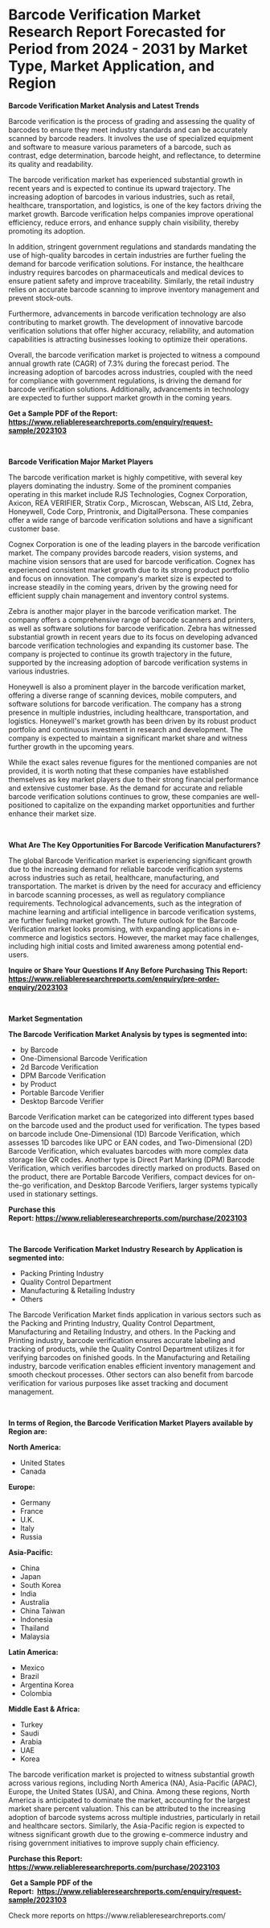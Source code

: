<p><h1>Barcode Verification Market Research Report Forecasted for Period from 2024 -  2031 by Market Type, Market Application, and Region</h1></p><p><strong>Barcode Verification Market Analysis and Latest Trends</strong></p>
<p><p>Barcode verification is the process of grading and assessing the quality of barcodes to ensure they meet industry standards and can be accurately scanned by barcode readers. It involves the use of specialized equipment and software to measure various parameters of a barcode, such as contrast, edge determination, barcode height, and reflectance, to determine its quality and readability.</p><p>The barcode verification market has experienced substantial growth in recent years and is expected to continue its upward trajectory. The increasing adoption of barcodes in various industries, such as retail, healthcare, transportation, and logistics, is one of the key factors driving the market growth. Barcode verification helps companies improve operational efficiency, reduce errors, and enhance supply chain visibility, thereby promoting its adoption.</p><p>In addition, stringent government regulations and standards mandating the use of high-quality barcodes in certain industries are further fueling the demand for barcode verification solutions. For instance, the healthcare industry requires barcodes on pharmaceuticals and medical devices to ensure patient safety and improve traceability. Similarly, the retail industry relies on accurate barcode scanning to improve inventory management and prevent stock-outs.</p><p>Furthermore, advancements in barcode verification technology are also contributing to market growth. The development of innovative barcode verification solutions that offer higher accuracy, reliability, and automation capabilities is attracting businesses looking to optimize their operations.</p><p>Overall, the barcode verification market is projected to witness a compound annual growth rate (CAGR) of 7.3% during the forecast period. The increasing adoption of barcodes across industries, coupled with the need for compliance with government regulations, is driving the demand for barcode verification solutions. Additionally, advancements in technology are expected to further support market growth in the coming years.</p></p>
<p><strong>Get a Sample PDF of the Report:&nbsp; <a href="https://www.reliableresearchreports.com/enquiry/request-sample/2023103">https://www.reliableresearchreports.com/enquiry/request-sample/2023103</a></strong></p>
<p>&nbsp;</p>
<p><strong>Barcode Verification Major Market Players</strong></p>
<p><p>The barcode verification market is highly competitive, with several key players dominating the industry. Some of the prominent companies operating in this market include RJS Technologies, Cognex Corporation, Axicon, REA VERIFIER, Stratix Corp., Microscan, Webscan, AIS Ltd, Zebra, Honeywell, Code Corp, Printronix, and DigitalPersona. These companies offer a wide range of barcode verification solutions and have a significant customer base.</p><p>Cognex Corporation is one of the leading players in the barcode verification market. The company provides barcode readers, vision systems, and machine vision sensors that are used for barcode verification. Cognex has experienced consistent market growth due to its strong product portfolio and focus on innovation. The company's market size is expected to increase steadily in the coming years, driven by the growing need for efficient supply chain management and inventory control systems.</p><p>Zebra is another major player in the barcode verification market. The company offers a comprehensive range of barcode scanners and printers, as well as software solutions for barcode verification. Zebra has witnessed substantial growth in recent years due to its focus on developing advanced barcode verification technologies and expanding its customer base. The company is projected to continue its growth trajectory in the future, supported by the increasing adoption of barcode verification systems in various industries.</p><p>Honeywell is also a prominent player in the barcode verification market, offering a diverse range of scanning devices, mobile computers, and software solutions for barcode verification. The company has a strong presence in multiple industries, including healthcare, transportation, and logistics. Honeywell's market growth has been driven by its robust product portfolio and continuous investment in research and development. The company is expected to maintain a significant market share and witness further growth in the upcoming years.</p><p>While the exact sales revenue figures for the mentioned companies are not provided, it is worth noting that these companies have established themselves as key market players due to their strong financial performance and extensive customer base. As the demand for accurate and reliable barcode verification solutions continues to grow, these companies are well-positioned to capitalize on the expanding market opportunities and further enhance their market size.</p></p>
<p>&nbsp;</p>
<p><strong>What Are The Key Opportunities For Barcode Verification Manufacturers?</strong></p>
<p><p>The global Barcode Verification market is experiencing significant growth due to the increasing demand for reliable barcode verification systems across industries such as retail, healthcare, manufacturing, and transportation. The market is driven by the need for accuracy and efficiency in barcode scanning processes, as well as regulatory compliance requirements. Technological advancements, such as the integration of machine learning and artificial intelligence in barcode verification systems, are further fueling market growth. The future outlook for the Barcode Verification market looks promising, with expanding applications in e-commerce and logistics sectors. However, the market may face challenges, including high initial costs and limited awareness among potential end-users.</p></p>
<p><strong>Inquire or Share Your Questions If Any Before Purchasing This Report: <a href="https://www.reliableresearchreports.com/enquiry/pre-order-enquiry/2023103">https://www.reliableresearchreports.com/enquiry/pre-order-enquiry/2023103</a></strong></p>
<p>&nbsp;</p>
<p><strong>Market Segmentation</strong></p>
<p><strong>The Barcode Verification Market Analysis by types is segmented into:</strong></p>
<p><ul><li>by Barcode</li><li>One-Dimensional Barcode Verification</li><li>2d Barcode Verification</li><li>DPM Barcode Verification</li><li>by Product</li><li>Portable Barcode Verifier</li><li>Desktop Barcode Verifier</li></ul></p>
<p><p>Barcode Verification market can be categorized into different types based on the barcode used and the product used for verification. The types based on barcode include One-Dimensional (1D) Barcode Verification, which assesses 1D barcodes like UPC or EAN codes, and Two-Dimensional (2D) Barcode Verification, which evaluates barcodes with more complex data storage like QR codes. Another type is Direct Part Marking (DPM) Barcode Verification, which verifies barcodes directly marked on products. Based on the product, there are Portable Barcode Verifiers, compact devices for on-the-go verification, and Desktop Barcode Verifiers, larger systems typically used in stationary settings.</p></p>
<p><strong>Purchase this Report:&nbsp;<a href="https://www.reliableresearchreports.com/purchase/2023103">https://www.reliableresearchreports.com/purchase/2023103</a></strong></p>
<p>&nbsp;</p>
<p><strong>The Barcode Verification Market Industry Research by Application is segmented into:</strong></p>
<p><ul><li>Packing Printing Industry</li><li>Quality Control Department</li><li>Manufacturing & Retailing Industry</li><li>Others</li></ul></p>
<p><p>The Barcode Verification Market finds application in various sectors such as the Packing and Printing Industry, Quality Control Department, Manufacturing and Retailing Industry, and others. In the Packing and Printing industry, barcode verification ensures accurate labeling and tracking of products, while the Quality Control Department utilizes it for verifying barcodes on finished goods. In the Manufacturing and Retailing industry, barcode verification enables efficient inventory management and smooth checkout processes. Other sectors can also benefit from barcode verification for various purposes like asset tracking and document management.</p></p>
<p>&nbsp;</p>
<p><strong>In terms of Region, the Barcode Verification Market Players available by Region are:</strong></p>
<p>
    <p> <strong> North America: </strong>
        <ul>
            <li>United States</li>
            <li>Canada</li>
        </ul>
        </p> 
    <p> <strong> Europe: </strong>
        <ul>
            <li>Germany</li>
            <li>France</li>
            <li>U.K.</li>
            <li>Italy</li>
            <li>Russia</li>
        </ul>
        </p> 
    <p> <strong> Asia-Pacific: </strong>
        <ul>
            <li>China</li>
            <li>Japan</li>
            <li>South Korea</li>
            <li>India</li>
            <li>Australia</li>
            <li>China Taiwan</li>
            <li>Indonesia</li>
            <li>Thailand</li>
            <li>Malaysia</li>
        </ul>
        </p> 
    <p> <strong> Latin America: </strong>
        <ul>
            <li>Mexico</li>
            <li>Brazil</li>
            <li>Argentina Korea</li>
            <li>Colombia</li>
        </ul>
        </p> 
    <p> <strong> Middle East & Africa: </strong>
        <ul>
            <li>Turkey</li>
            <li>Saudi</li>
            <li>Arabia</li>
            <li>UAE</li>
            <li>Korea</li>
        </ul>
    </p>
    </p>
<p><p>The barcode verification market is projected to witness substantial growth across various regions, including North America (NA), Asia-Pacific (APAC), Europe, the United States (USA), and China. Among these regions, North America is anticipated to dominate the market, accounting for the largest market share percent valuation. This can be attributed to the increasing adoption of barcode systems across multiple industries, particularly in retail and healthcare sectors. Similarly, the Asia-Pacific region is expected to witness significant growth due to the growing e-commerce industry and rising government initiatives to improve supply chain efficiency.</p></p>
<p><strong>Purchase this Report: <a href="https://www.reliableresearchreports.com/purchase/2023103">https://www.reliableresearchreports.com/purchase/2023103</a></strong></p>
<p>&nbsp;<strong>Get a Sample PDF of the Report:&nbsp;&nbsp;<a href="https://www.reliableresearchreports.com/enquiry/request-sample/2023103">https://www.reliableresearchreports.com/enquiry/request-sample/2023103</a></strong></p>
<p><strong></strong></p>
<p>Check more reports on https://www.reliableresearchreports.com/</p>